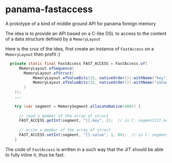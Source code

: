 # panama-fastaccess

A prototype of a kind of middle ground API for panama foreign memory

The idea is to provide an API based on a C-like DSL to access to the content of a data structure
defined by a `MemoryLayout`

Here is the crux of the idea, first create an instance of `FastAccess` on a `MemoryLayout`
then profit :)
```java
  private static final FastAccess FAST_ACCESS = FastAccess.of(
      MemoryLayout.ofSequence(
        MemoryLayout.ofStruct(
            MemoryLayout.ofValueBits(32, nativeOrder()).withName("key"),
            MemoryLayout.ofValueBits(32, nativeOrder()).withName("value")
        )
    ));
    ...
    
    try (var segment = MemorySegment.allocateNative(400)) {
      
      // read a member of the array of struct
      FAST_ACCESS.getInt(segment, "[].key", 2);  // in C: segment[2].key
    
      // write a member of the array of struct
      FAST_ACCESS.setInt(segment, "[].value", 1, 84);  // in C: segment[1].value = 84
    }
```

The code of `FastAccess` is written in a such way that the JIT should be able to fully inline it,
thus be fast.
